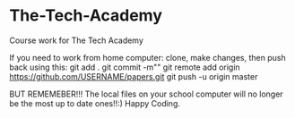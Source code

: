 # The-Tech-Academy
Course work for The Tech Academy

If you need to work from home computer:
  clone, make changes, then push back using this:
    git add .
    git commit -m""
    git remote add origin https://github.com/USERNAME/papers.git
    git push -u origin master
   
BUT REMEMEBER!!! The local files on your school computer will no longer be the most up to date ones!!:) Happy Coding.
